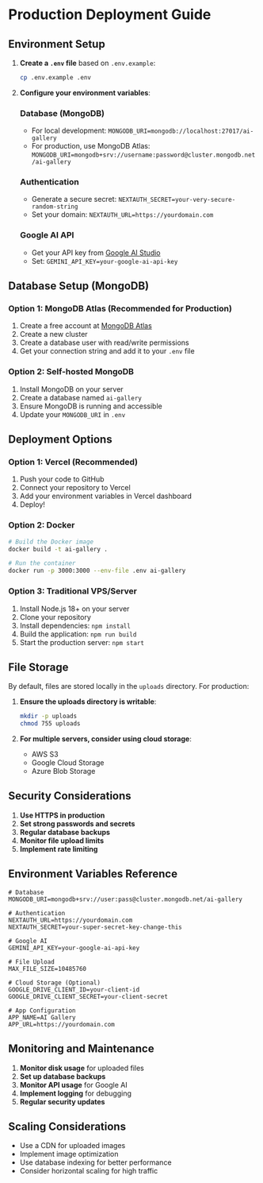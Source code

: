 # Production Deployment Guide

## Environment Setup

1. **Create a `.env` file** based on `.env.example`:
   ```bash
   cp .env.example .env
   ```

2. **Configure your environment variables**:

   ### Database (MongoDB)
   - For local development: `MONGODB_URI=mongodb://localhost:27017/ai-gallery`
   - For production, use MongoDB Atlas: `MONGODB_URI=mongodb+srv://username:password@cluster.mongodb.net/ai-gallery`

   ### Authentication
   - Generate a secure secret: `NEXTAUTH_SECRET=your-very-secure-random-string`
   - Set your domain: `NEXTAUTH_URL=https://yourdomain.com`

   ### Google AI API
   - Get your API key from [Google AI Studio](https://aistudio.google.com/app/apikey)
   - Set: `GEMINI_API_KEY=your-google-ai-api-key`

## Database Setup (MongoDB)

### Option 1: MongoDB Atlas (Recommended for Production)

1. Create a free account at [MongoDB Atlas](https://www.mongodb.com/atlas)
2. Create a new cluster
3. Create a database user with read/write permissions
4. Get your connection string and add it to your `.env` file

### Option 2: Self-hosted MongoDB

1. Install MongoDB on your server
2. Create a database named `ai-gallery`
3. Ensure MongoDB is running and accessible
4. Update your `MONGODB_URI` in `.env`

## Deployment Options

### Option 1: Vercel (Recommended)

1. Push your code to GitHub
2. Connect your repository to Vercel
3. Add your environment variables in Vercel dashboard
4. Deploy!

### Option 2: Docker

```bash
# Build the Docker image
docker build -t ai-gallery .

# Run the container
docker run -p 3000:3000 --env-file .env ai-gallery
```

### Option 3: Traditional VPS/Server

1. Install Node.js 18+ on your server
2. Clone your repository
3. Install dependencies: `npm install`
4. Build the application: `npm run build`
5. Start the production server: `npm start`

## File Storage

By default, files are stored locally in the `uploads` directory. For production:

1. **Ensure the uploads directory is writable**:
   ```bash
   mkdir -p uploads
   chmod 755 uploads
   ```

2. **For multiple servers, consider using cloud storage**:
   - AWS S3
   - Google Cloud Storage
   - Azure Blob Storage

## Security Considerations

1. **Use HTTPS in production**
2. **Set strong passwords and secrets**
3. **Regular database backups**
4. **Monitor file upload limits**
5. **Implement rate limiting**

## Environment Variables Reference

```env
# Database
MONGODB_URI=mongodb+srv://user:pass@cluster.mongodb.net/ai-gallery

# Authentication
NEXTAUTH_URL=https://yourdomain.com
NEXTAUTH_SECRET=your-super-secret-key-change-this

# Google AI
GEMINI_API_KEY=your-google-ai-api-key

# File Upload
MAX_FILE_SIZE=10485760

# Cloud Storage (Optional)
GOOGLE_DRIVE_CLIENT_ID=your-client-id
GOOGLE_DRIVE_CLIENT_SECRET=your-client-secret

# App Configuration
APP_NAME=AI Gallery
APP_URL=https://yourdomain.com
```

## Monitoring and Maintenance

1. **Monitor disk usage** for uploaded files
2. **Set up database backups**
3. **Monitor API usage** for Google AI
4. **Implement logging** for debugging
5. **Regular security updates**

## Scaling Considerations

- Use a CDN for uploaded images
- Implement image optimization
- Use database indexing for better performance
- Consider horizontal scaling for high traffic
